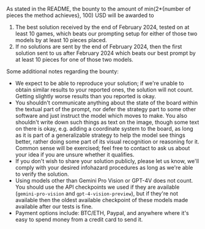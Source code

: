 As stated in the README, the bounty to the amount of min(2*{number of pieces the method achieves}, 100) USD will be awarded to

1) The best solution received by the end of February 2024, tested on at least 10 games, which beats our prompting setup for either of those two models by at least 10 pieces placed.
2) If no solutions are sent by the end of February 2024, then the first solution sent to us after February 2024 which beats our best prompt by at least 10 pieces for one of those two models.

Some additional notes regarding the bounty:
- We expect to be able to reproduce your solution; if we're unable to obtain similar results to your reported ones, the solution will not count. Getting slightly worse results than you reported is okay.
- You shouldn't communicate anything about the state of the board within the textual part of the prompt, nor defer the strategy part to some other software and just instruct the model which moves to make. You also shouldn't write down such things as text on the image, though some text on there is okay, e.g. adding a coordinate system to the board, as long as it is part of a generalizable strategy to help the model see things better, rather doing some part of its visual recognition or reasoning for it. Common sense will be exercised; feel free to contact to ask us about your idea if you are unsure whether it qualifies.
- If you don't wish to share your solution publicly, please let us know, we'll comply with your desired infohazard procedures as long as we're able to verify the solution.
- Using models other than Gemini Pro Vision or GPT-4V does not count. You should use the API checkpoints we used if they are available (`gemini-pro-vision` and `gpt-4-vision-preview`), but if they're not available then the oldest available checkpoint of these models made available after our tests is fine.
- Payment options include: BTC/ETH, Paypal, and anywhere where it's easy to spend money from a credit card to send it.